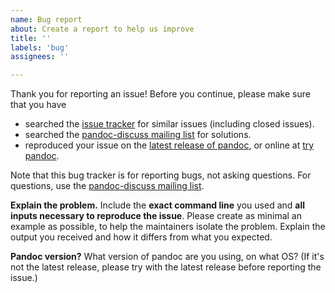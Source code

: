 ```yaml
---
name: Bug report
about: Create a report to help us improve
title: ''
labels: 'bug'
assignees: ''

---
```


Thank you for reporting an issue! Before you continue, please make sure that you have

- searched the [issue tracker](https://github.com/jgm/pandoc/issues) for similar issues (including closed issues).
- searched the [pandoc-discuss mailing list](https://groups.google.com/forum/#!forum/pandoc-discuss) for solutions.
- reproduced your issue on the [latest release of pandoc](https://github.com/jgm/pandoc/releases), or online at [try pandoc](https://pandoc.org/try).

Note that this bug tracker is for reporting bugs, not asking questions.  For questions, use the [pandoc-discuss mailing list](https://groups.google.com/forum/#!forum/pandoc-discuss).

**Explain the problem.**
Include the **exact command line** you used and **all inputs necessary to reproduce the issue**.  Please create as minimal an example as possible, to help the maintainers isolate the problem.  Explain the output you received and how it differs from what you expected.

**Pandoc version?**
What version of pandoc are you using, on what OS? (If it's not the latest release, please try with the latest release before reporting the issue.)
